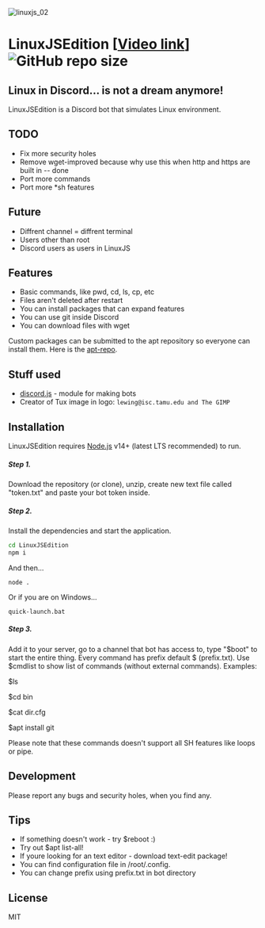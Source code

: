 ![linuxjs_02](https://user-images.githubusercontent.com/62715937/186477476-951a905c-328b-465c-994b-5c06a3ec6465.png)
# LinuxJSEdition  [[Video link](https://www.youtube.com/watch?v=sEWgsxxMXjs)] ![GitHub repo size](https://img.shields.io/github/repo-size/Davilarek/LinuxJSEdition)
## Linux in Discord... is not a dream anymore!


LinuxJSEdition is a Discord bot that simulates Linux environment.

## TODO
- Fix more security holes
- Remove wget-improved because why use this when http and https are built in -- done
- Port more commands
- Port more *sh features

## Future 
- Diffrent channel = diffrent terminal
- Users other than root
- Discord users as users in LinuxJS

## Features

- Basic commands, like pwd, cd, ls, cp, etc
- Files aren't deleted after restart
- You can install packages that can expand features
- You can use git inside Discord
- You can download files with wget

Custom packages can be submitted to the apt repository so everyone can install them. Here is the [apt-repo].

## Stuff used

- [discord.js] - module for making bots
- Creator of Tux image in logo: `lewing@isc.tamu.edu and The GIMP`

## Installation

LinuxJSEdition requires [Node.js](https://nodejs.org/) v14+ (latest LTS recommended) to run.

##### Step 1.
Download the repository (or clone), unzip, create new text file called "token.txt" and paste your bot token inside.
##### Step 2.
Install the dependencies and start the application.

```sh
cd LinuxJSEdition
npm i
```
And then...
```
node .
```
Or if you are on Windows...
```
quick-launch.bat
```
##### Step 3.
Add it to your server, go to a channel that bot has access to, type "$boot" to start the entire thing.
Every command has prefix default $ (prefix.txt).
Use $cmdlist to show list of commands (without external commands).
Examples:

$ls

$cd bin

$cat dir.cfg

$apt install git


Please note that these commands doesn't support all SH features like loops or pipe.
## Development
Please report any bugs and security holes, when you find any.

## Tips
- If something doesn't work - try $reboot :)
- Try out $apt list-all!
- If youre looking for an text editor - download text-edit package!
- You can find configuration file in /root/.config.
- You can change prefix using prefix.txt in bot directory

## License

MIT

   [apt-repo]: <https://github.com/Davilarek/apt-repo>
   [wget-improved]: <https://github.com/bearjaws/node-wget>
   [discord.js]: <https://github.com/discordjs/discord.js/>
   [console-title]: <https://github.com/daguej/node-console-title>
   [dill]: <https://github.com/joemccann/dillinger>
   [git-repo-url]: <https://github.com/joemccann/dillinger.git>
   [node.js]: <http://nodejs.org>
   [bent]: <https://github.com/mikeal/bent>
